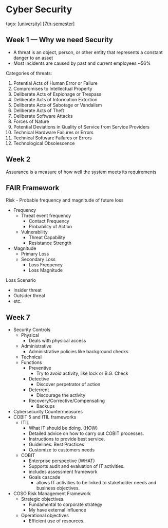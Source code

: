 # Cyber Security

tags: [[university]] [[7th-semester]]

## Week 1 — Why we need Security

- A threat is an object, person, or other entity that represents a constant danger to an asset
- Most incidents are caused by past and current employees ~56%

Categories of threats:

1.	Potential Acts of Human Error or Failure
2.	Compromises to Intellectual Property
3.	Deliberate Acts of Espionage or Trespass
4.	Deliberate Acts of Information Extortion
5.	Deliberate Acts of Sabotage or Vandalism
6.	Deliberate Acts of Theft
7.	Deliberate Software Attacks
8.	Forces of Nature
9.	Potential Deviations in Quality of Service from Service Providers
10.	Technical Hardware Failures or Errors
11.	Technical Software Failures or Errors
12.	Technological Obsolescence

## Week 2

Assurance is a measure of how well the system meets its requirements

## FAIR Framework

Risk - Probable frequency and magnitude of future loss

- Frequency
  - Threat event frequency
    - Contact Frequency
    - Probability of Action
  - Vulnerability
    - Threat Capability
    - Resistance Strength
- Magnitude
  - Primary Loss
  - Secondary Loss
    - Loss Frequency
    - Loss Magnitude

Loss Scenario

- Insider threat
- Outsider threat
- etc.
  
## Week 7

- Security Controls
  - Physical
    - Deals with physical access
  - Administrative
    - Administrative policies like background checks
  - Technical
  - Functions
    - Preventive
      - Try to avoid activity, like lock or B.G. Check
    - Detective
      - Discover perpetrator of action
    - Deterrent
      - Discourage the activity
    - Recovery/Corrective/Compensating
      - Backups
- Cybersecurity Countermeasures
- COBIT 5 and ITIL frameworks
  - ITIL
    - What IT should be doing. (HOW)
    - Detailed advice on how to carry out COBIT processes.
    - Instructions to provide best service.
    - Guidelines. Best Practices
    - Customize to customers needs
  - COBIT
    - Enterprise perspective (WHAT)
    - Supports audit and evaluation of IT activities.
    - includes assessment framework
    - Goals cascade
      - allows IT activities to be linked to stakeholder needs and business objectives.
- COSO Risk Management Framework
  - Strategic objectives.
    - Fundamental to corporate strategy
    - My have external influence
  - Operational objectives
    - Efficient use of resources.

[//begin]: # "Autogenerated link references for markdown compatibility"
[university]: ..\..\university "University"
[7th-semester]: ..\7th-semester "7th Semester"
[//end]: # "Autogenerated link references"
